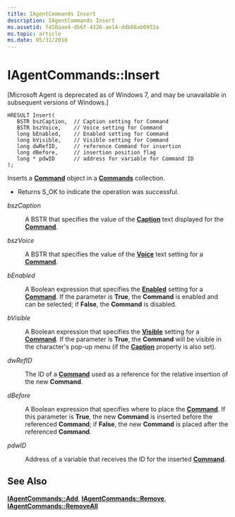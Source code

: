 ```yaml
---
title: IAgentCommands Insert
description: IAgentCommands Insert
ms.assetid: f450aae4-db6f-4326-ae14-ddb68ab0953a
ms.topic: article
ms.date: 05/31/2018
---
```


# IAgentCommands::Insert

\[Microsoft Agent is deprecated as of Windows 7, and may be unavailable in subsequent versions of Windows.\]

``` syntax
HRESULT Insert(
   BSTR bszCaption,  // Caption setting for Command
   BSTR bszVoice,    // Voice setting for Command
   long bEnabled,    // Enabled setting for Command
   long bVisible,    // Visible setting for Command
   long dwRefID,     // reference Command for insertion
   long dBefore,     // insertion position flag
   long * pdwID      // address for variable for Command ID
);
```

Inserts a [**Command**](https://docs.microsoft.com/windows/desktop/lwef/the-command-object) object in a [**Commands**](https://docs.microsoft.com/windows/desktop/lwef/the-commands-collection-object) collection.

-   Returns S\_OK to indicate the operation was successful.

<dl> <dt>

<span id="bszCaption"></span><span id="bszcaption"></span><span id="BSZCAPTION"></span>*bszCaption*
</dt> <dd>

A BSTR that specifies the value of the [**Caption**](caption-property.md) text displayed for the [**Command**](https://docs.microsoft.com/windows/desktop/lwef/the-command-object).

</dd> <dt>

<span id="bszVoice"></span><span id="bszvoice"></span><span id="BSZVOICE"></span>*bszVoice*
</dt> <dd>

A BSTR that specifies the value of the [**Voice**](voice-property.md) text setting for a [**Command**](https://docs.microsoft.com/windows/desktop/lwef/the-command-object).

</dd> <dt>

<span id="bEnabled"></span><span id="benabled"></span><span id="BENABLED"></span>*bEnabled*
</dt> <dd>

A Boolean expression that specifies the [**Enabled**](enabled-property.md) setting for a [**Command**](https://docs.microsoft.com/windows/desktop/lwef/the-command-object). If the parameter is **True**, the **Command** is enabled and can be selected; if **False**, the **Command** is disabled.

</dd> <dt>

<span id="bVisible"></span><span id="bvisible"></span><span id="BVISIBLE"></span>*bVisible*
</dt> <dd>

A Boolean expression that specifies the [**Visible**](visible-property.md) setting for a [**Command**](https://docs.microsoft.com/windows/desktop/lwef/the-command-object). If the parameter is **True**, the **Command** will be visible in the character's pop-up menu (if the [**Caption**](caption-property.md) property is also set).

</dd> <dt>

<span id="dwRefID"></span><span id="dwrefid"></span><span id="DWREFID"></span>*dwRefID*
</dt> <dd>

The ID of a [**Command**](https://docs.microsoft.com/windows/desktop/lwef/the-command-object) used as a reference for the relative insertion of the new **Command**.

</dd> <dt>

<span id="dBefore"></span><span id="dbefore"></span><span id="DBEFORE"></span>*dBefore*
</dt> <dd>

A Boolean expression that specifies where to place the [**Command**](https://docs.microsoft.com/windows/desktop/lwef/the-command-object). If this parameter is **True**, the new **Command** is inserted before the referenced **Command**; if **False**, the new **Command** is placed after the referenced **Command**.

</dd> <dt>

<span id="pdwID_"></span><span id="pdwid_"></span><span id="PDWID_"></span>*pdwID* 
</dt> <dd>

Address of a variable that receives the ID for the inserted [**Command**](https://docs.microsoft.com/windows/desktop/lwef/the-command-object).

</dd> </dl>

## See Also

[**IAgentCommands::Add**](iagentcommands--add.md), [**IAgentCommands::Remove**](iagentcommands--remove.md), [**IAgentCommands::RemoveAll**](iagentcommands--removeall.md)


 

 




